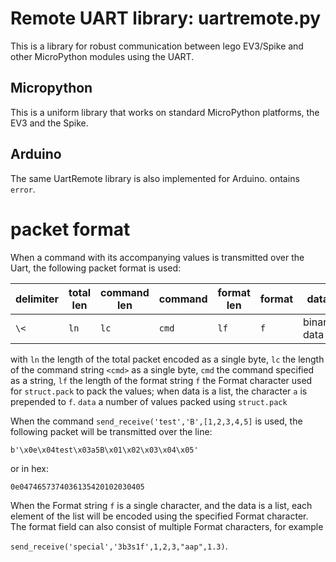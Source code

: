 # Remote UART library: uartremote.py

This is a library for robust communication between lego EV3/Spike and other MicroPython modules using the UART.

## Micropython

This is a uniform library that works on standard MicroPython platforms, the EV3 and the Spike. 

## Arduino

The same UartRemote library is also implemented for Arduino.
ontains `error`.

# packet format
When a command with its accompanying values is transmitted over the Uart, the following packet format is used:

|delimiter|total len|command len|command|format len| format| data|delimiter|
|---------|---------|-----------|-------|----------|-------|-----|---------|
| `\<`      |  `ln`   | `lc`    | `cmd` | `lf`    | `f` | binary data | `\>`|

with
`ln` the length of the total packet encoded as a single byte,
`lc` the length of the command string `<cmd>` as a single byte,
`cmd` the command specified as a string,
`lf` the length of the format string
`f` the Format character used for `struct.pack` to pack the values; when data is a list, the character `a` is prepended to `f`.
`data` a number of values packed using `struct.pack`

When the command
`send_receive('test','B',[1,2,3,4,5]`
is used, the following packet will be transmitted over the line:

```b'\x0e\x04test\x03a5B\x01\x02\x03\x04\x05'```

or in hex:

```0e0474657374036135420102030405```

When the Format string `f` is a single character, and the data is a list, each element of the list will be encoded using the specified Format character. The format field can also consist of multiple Format characters, for example 

```send_receive('special','3b3s1f',1,2,3,"aap",1.3)```.

